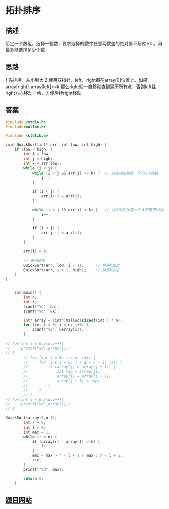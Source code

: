 # 拓扑排序

## 描述
给定一个数组，选择一些数，要求选择的数中任意两数差的绝对值不超过 kk 。问最多能选择多少个数

## 思路
1 先排序，从小到大
2 使用双指针，left，right都在array[0]位置上，如果array[right]-array[left]<=k,那么right就一直移动直到遍历所有点，否则left往right方向移动一格，方便后续right移动
## 答案
``` c
#include <stdio.h>
#include<malloc.h>

#include <stdlib.h>

void QuickSort(int* arr, int low, int high) {
    if (low < high) {
        int i = low;
        int j = high;
        int k = arr[low];
        while (i < j) {
            while (i < j && arr[j] >= k) {  // 从右向左找第一个小于k的数
                j--;
            }

            if (i < j) {
                arr[i++] = arr[j];
            }

            while (i < j && arr[i] < k) {   // 从左向右找第一个大于等于k的数
                i++;
            }

            if (i < j) {
                arr[j--] = arr[i];
            }
        }

        arr[i] = k;

        // 递归调用
        QuickSort(arr, low, i - 1);     // 排序k左边
        QuickSort(arr, i + 1, high);    // 排序k右边
    }
}


    int main() {
        int n;
        int k;
        scanf("%d", &n);
        scanf("%d", &k);

        int* array = (int*)malloc(sizeof(int ) * n);
        for (int i = 0; i < n; i++) {
            scanf("%d", &array[i]);
        }

// for(int i = 0;i<n;i++){
//     printf("%d",array[i]);
// }
        // for (int i = 0; i < n; i++) {
        //     for (int j = 0; j + 1 < n - i; j++) {
        //         if (array[j] > array[j + 1]) {
        //             int tmp = array[j];
        //             array[j] = array[j + 1];
        //             array[j + 1] = tmp;
        //         }
        //     }
        // }
// for(int i = 0;i<n;i++){
//     printf("%d",array[i]);
// }

QuickSort(array,0,n-1);
        int r = 0;
        int l = 0;
        int max = 1;
        while (r < n) {
            if (array[r] - array[l] > k) {
                l++;
            }
            max = max > r - l + 1 ? max : r - l + 1;
            ++r;
        }
        printf("%d", max);

        return 0;
    }

```

## [题目网站](https://www.nowcoder.com/practice/562630ca90ac40ce89443c91060574c6?tpId=308&tqId=2403293&ru=%2Fpractice%2F237ae40ea1e84d8980c1d5666d1c53bc&qru=%2Fta%2Falgorithm-start%2Fquestion-ranking&sourceUrl=%2Fexam%2Foj%3Fpage%3D1%26tab%3D%25E7%25AE%2597%25E6%25B3%2595%25E7%25AF%2587%26topicId%3D308)
